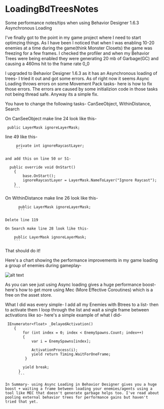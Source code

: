 # LoadingBdTreesNotes
Some performance notes/tips when using Behavior Designer 1.6.3 Asynchronous Loading

I've finally got to the point in my game project where I need to start optimzing things. As I have been
I noticed that when I was enabling 10-20 enemies at a time during the game(think Monster Closets) the game 
was freezing for a few frames. I checked the profiler and when my Behavior Trees were being enabled they
were generating 20 mb of Garbage(GC) and causing a 460ms hit to the frame rate 0_0

I upgraded to Behavior Designer 1.6.3 as it has an Asynchronous loading of trees- I tried it out and got
some errors. As of right now it seems Async Loading throws errors on some Movement Pack tasks- here is how 
to fix those errors. The errors are caused by some initializion code in those tasks not being thread safe.
Anyway its a simple fix.

You have to change the following tasks- CanSeeObject, WithinDistance, Search

On CanSeeObject make line 24 look like this-
```
 public LayerMask ignoreLayerMask;
 ```
 
 line 49 like this-
 ```
      private int ignoreRaycastLayer;
      ```
 
 and add this on line 50 or 51-
 ```
      public override void OnStart()
        {
            base.OnStart();
            ignoreRaycastLayer = LayerMask.NameToLayer("Ignore Raycast");
        }
        ```

On WithinDistance make line 26 look like this-
```
      public LayerMask ignoreLayerMask;
      ```

Delete line 119

On Search make line 28 look like this-
```
        public LayerMask ignoreLayerMask;
        ```
        
That should do it!

Here's a chart showing the performance improvements in my game loading a group of enemies during gameplay-

![alt text](https://i.imgur.com/44QcJIZ.png)

As you can see just using Async loading gives a huge performance boost- here's how to get more using 
Mec (More Effective Coroutines) which is a free on the asset store.

What I did was every simple- I add all my Enemies with Btrees to a list- then to activate them I loop through
the list and wait a single frame between activations like so- here's a simple example of what I did-
```
 IEnumerator<float> _DelayedActivation()
    {
        for (int index = 0; index < EnemySpawns.Count; index++)
        {
            var i = EnemySpawns[index];

            ActivationProcess(i);
            yield return Timing.WaitForOneFrame;           
         }

        yield break;
      }
      ```
      
In Summary- using Async Loading in Behavior Designer gives you a huge boost + waiting a frame between loading your enemies/agents using a tool like MEC that doesn't generate garbage helps too. I've read about pooling external behavior trees for performance gains but haven't tried that yet.

